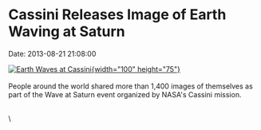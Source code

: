 Cassini Releases Image of Earth Waving at Saturn
================================================

Date: 2013-08-21 21:08:00

[![Earth Waves at
Cassini](http://www.jpl.nasa.gov/images/cassini/20130821/cassini20130821-th.jpg){width="100"
height="75"}](http://www.jpl.nasa.gov/news/news.cfm?release=2013-256&rn=news.xml&rst=3881)\
\
People around the world shared more than 1,400 images of themselves as
part of the Wave at Saturn event organized by NASA\'s Cassini mission.

\
\
